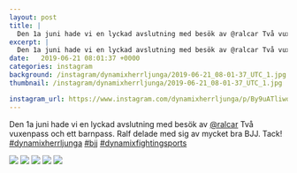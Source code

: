 ```yaml
---
layout: post
title: |
  Den 1a juni hade vi en lyckad avslutning med besök av @ralcar Två vuxenpass och ett barnpass
excerpt: |
  Den 1a juni hade vi en lyckad avslutning med besök av @ralcar Två vuxenpass och ett barnpass. Ralf delade med sig av mycket  bra BJJ. Tack!   
date:   2019-06-21 08:01:37 +0000
categories: instagram
background: /instagram/dynamixherrljunga/2019-06-21_08-01-37_UTC_1.jpg
thumbnail: /instagram/dynamixherrljunga/2019-06-21_08-01-37_UTC_1.jpg

instagram_url: https://www.instagram.com/dynamixherrljunga/p/By9uATliwqs
---
```

Den 1a juni hade vi en lyckad avslutning med besök av [@ralcar](https://www.instagram.com/ralcar/) Två vuxenpass och ett barnpass. Ralf delade med sig av mycket  bra BJJ. Tack! [#dynamixherrljunga](https://www.instagram.com/explore/tags/dynamixherrljunga/) [#bjj](https://www.instagram.com/explore/tags/bjj/) [#dynamixfightingsports](https://www.instagram.com/explore/tags/dynamixfightingsports/)



<img src='{{ site.baseurl }}/instagram/dynamixherrljunga/2019-06-21_08-01-37_UTC_1.jpg' class='img-fluid' />


<img src='{{ site.baseurl }}/instagram/dynamixherrljunga/2019-06-21_08-01-37_UTC_2.jpg' class='img-fluid' />


<img src='{{ site.baseurl }}/instagram/dynamixherrljunga/2019-06-21_08-01-37_UTC_3.jpg' class='img-fluid' />


<img src='{{ site.baseurl }}/instagram/dynamixherrljunga/2019-06-21_08-01-37_UTC_4.jpg' class='img-fluid' />


<img src='{{ site.baseurl }}/instagram/dynamixherrljunga/2019-06-21_08-01-37_UTC_5.jpg' class='img-fluid' />
